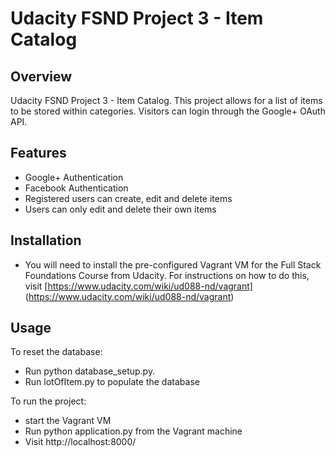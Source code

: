 # Udacity FSND Project 3 - Item Catalog

## Overview
Udacity FSND Project 3 - Item Catalog. This project allows for a list of items to be stored within categories. Visitors can login through the Google+ OAuth API.

## Features
- Google+ Authentication
- Facebook Authentication
- Registered users can create, edit and delete items 
- Users can only edit and delete their own items

## Installation
* You will need to install the pre-configured Vagrant VM for the Full Stack Foundations Course from Udacity. For instructions on how to do this, visit [https://www.udacity.com/wiki/ud088-nd/vagrant]
(https://www.udacity.com/wiki/ud088-nd/vagrant)

## Usage
To reset the database:

- Run python database_setup.py. 
- Run lotOfItem.py to populate the database

To run the project:

- start the Vagrant VM
- Run python application.py from the Vagrant machine
- Visit http://localhost:8000/